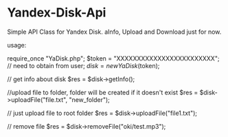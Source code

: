 # Yandex-Disk-Api
Simple API Class for Yandex Disk. aInfo, Upload and Download just for now.

usage: 


require_once "YaDisk.php";
$token = "XXXXXXXXXXXXXXXXXXXXXXXX"; // need to obtain from user;
$disk= new YaDisk($token);

// get info about disk
$res = $disk->getInfo();

//upload file to folder, folder will be created if it doesn't exist 
$res = $disk->uploadFile("file.txt", "new_folder");

// just upload file to root folder 
$res = $disk->uploadFile("file1.txt");

// remove file 
$res = $disk->removeFile("oki/test.mp3");

